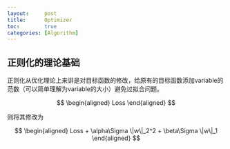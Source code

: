 ```yaml
---
layout:     post
title:      Optimizer
toc:        true
categories: [Algorithm]
---
```

## 正则化的理论基础
正则化从优化理论上来讲是对目标函数的修改，给原有的目标函数添加variable的范数（可以简单理解为variable的大小）避免过拟合问题。

$$
\begin{aligned}
  Loss
\end{aligned}
$$

则将其修改为

$$
\begin{aligned}
  Loss + \alpha\Sigma \|w\|_2^2 + \beta\Sigma \|w\|_1
\end{aligned}
$$
